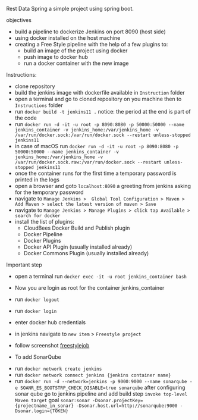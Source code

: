 Rest Data Spring 
a simple project using spring boot.

objectives
- build a pipeline to dockerize Jenkins on port 8090 (host side) 
- using docker installed on the host machine
- creating a Free Style pipeline with the help of a few plugins to:
    - build an image of the project using docker
    - push image to docker hub 
    - run a docker container with the new image 
    
Instructions: 
- clone repository
- build the jenkins image with dockerfile available in `Instruction` folder
- open a terminal and go to cloned repository on you machine then to `Instructions` folder
- run `docker build -t jenkins11 .`  notice: the period at the end is part of the code   
- run `docker run -d -it -u root -p 8090:8080 -p 50000:50000 --name jenkins_container -v jenkins_home:/var/jenkins_home -v /var/run/docker.sock:/var/run/docker.sock --restart unless-stopped jenkins11`
- in case of macOS run `docker run -d -it -u root -p 8090:8080 -p 50000:50000 --name jenkins_container -v jenkins_home:/var/jenkins_home -v /var/run/docker.sock.raw:/var/run/docker.sock --restart unless-stopped jenkins11`  
- once the container runs for the first time a temporary password is printed in the logs
- open a browser and goto `localhost:8090` a greeting from jenkins asking for the temporary password
- navigate to `Manage Jenkins >  Global Tool Configuration > Maven > Add Maven > select the latest version of maven > Save`   
- navigate to `Manage Jenkins > Manage Plugins > click tap Available > search for docker`
- install the list of plugins:
    - CloudBees Docker Build and Publish plugin
    - Docker Pipeline
    - Docker Plugins
    - Docker API Plugin (usually installed already)
    - Docker Commons Plugin (usually installed already)

Important step    
- open a terminal run `docker exec -it -u root jenkins_container bash`
- Now you are login as root for the container jenkins_container
- run `docker logout`
- run `docker login`
- enter docker hub credentials

- in jenkins navigate to `new item` > `Freestyle project`
- follow screenshot
[freestylejob](Instructions/job-restdataspring-configure.pdf)
  
* To add SonarQube
- run `docker network create jenkins`
- run `docker network connect jenkins {jenkins container name}`  
- run `docker run -d --network=jenkins -p 9000:9000 --name sonarqube -e SOANR_ES_BOOTSTRP_CHECK_DISABLE=true sonarqube`
after configuring sonar qube go to jenkins pipeline and add build step
`invoke top-level Maven target` goal `sonar:sonar -Dsonar.projectKey={projectname_in_sonar} -Dsonar.host.url=http://sonarqube:9000 -Dsonar.login={TOKEN}`